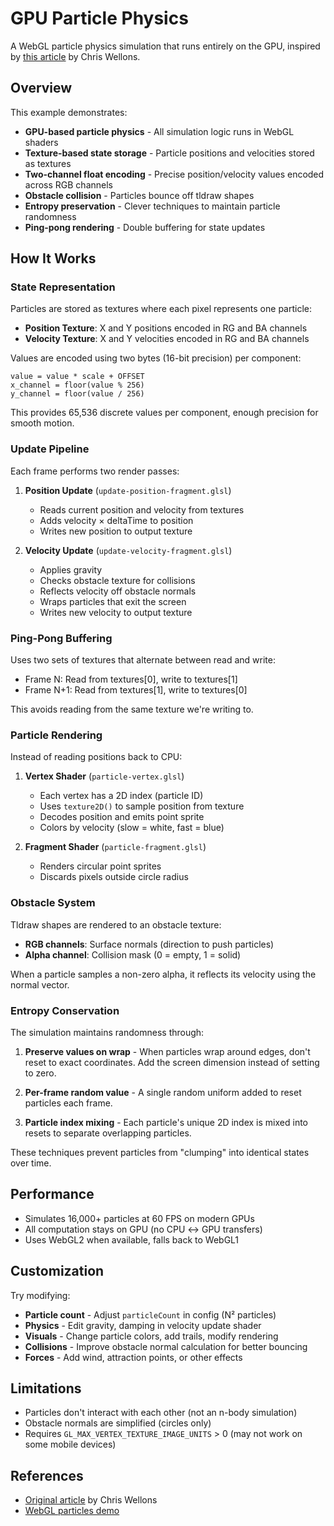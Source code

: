 # GPU Particle Physics

A WebGL particle physics simulation that runs entirely on the GPU, inspired by [this article](https://nullprogram.com/blog/2014/06/29/) by Chris Wellons.

## Overview

This example demonstrates:

- **GPU-based particle physics** - All simulation logic runs in WebGL shaders
- **Texture-based state storage** - Particle positions and velocities stored as textures
- **Two-channel float encoding** - Precise position/velocity values encoded across RGB channels
- **Obstacle collision** - Particles bounce off tldraw shapes
- **Entropy preservation** - Clever techniques to maintain particle randomness
- **Ping-pong rendering** - Double buffering for state updates

## How It Works

### State Representation

Particles are stored as textures where each pixel represents one particle:

- **Position Texture**: X and Y positions encoded in RG and BA channels
- **Velocity Texture**: X and Y velocities encoded in RG and BA channels

Values are encoded using two bytes (16-bit precision) per component:

```
value = value * scale + OFFSET
x_channel = floor(value % 256)
y_channel = floor(value / 256)
```

This provides 65,536 discrete values per component, enough precision for smooth motion.

### Update Pipeline

Each frame performs two render passes:

1. **Position Update** (`update-position-fragment.glsl`)
   - Reads current position and velocity from textures
   - Adds velocity × deltaTime to position
   - Writes new position to output texture

2. **Velocity Update** (`update-velocity-fragment.glsl`)
   - Applies gravity
   - Checks obstacle texture for collisions
   - Reflects velocity off obstacle normals
   - Wraps particles that exit the screen
   - Writes new velocity to output texture

### Ping-Pong Buffering

Uses two sets of textures that alternate between read and write:

- Frame N: Read from textures[0], write to textures[1]
- Frame N+1: Read from textures[1], write to textures[0]

This avoids reading from the same texture we're writing to.

### Particle Rendering

Instead of reading positions back to CPU:

1. **Vertex Shader** (`particle-vertex.glsl`)
   - Each vertex has a 2D index (particle ID)
   - Uses `texture2D()` to sample position from texture
   - Decodes position and emits point sprite
   - Colors by velocity (slow = white, fast = blue)

2. **Fragment Shader** (`particle-fragment.glsl`)
   - Renders circular point sprites
   - Discards pixels outside circle radius

### Obstacle System

Tldraw shapes are rendered to an obstacle texture:

- **RGB channels**: Surface normals (direction to push particles)
- **Alpha channel**: Collision mask (0 = empty, 1 = solid)

When a particle samples a non-zero alpha, it reflects its velocity using the normal vector.

### Entropy Conservation

The simulation maintains randomness through:

1. **Preserve values on wrap** - When particles wrap around edges, don't reset to exact coordinates. Add the screen dimension instead of setting to zero.

2. **Per-frame random value** - A single random uniform added to reset particles each frame.

3. **Particle index mixing** - Each particle's unique 2D index is mixed into resets to separate overlapping particles.

These techniques prevent particles from "clumping" into identical states over time.

## Performance

- Simulates 16,000+ particles at 60 FPS on modern GPUs
- All computation stays on GPU (no CPU ↔ GPU transfers)
- Uses WebGL2 when available, falls back to WebGL1

## Customization

Try modifying:

- **Particle count** - Adjust `particleCount` in config (N² particles)
- **Physics** - Edit gravity, damping in velocity update shader
- **Visuals** - Change particle colors, add trails, modify rendering
- **Collisions** - Improve obstacle normal calculation for better bouncing
- **Forces** - Add wind, attraction points, or other effects

## Limitations

- Particles don't interact with each other (not an n-body simulation)
- Obstacle normals are simplified (circles only)
- Requires `GL_MAX_VERTEX_TEXTURE_IMAGE_UNITS` > 0 (may not work on some mobile devices)

## References

- [Original article](https://nullprogram.com/blog/2014/06/29/) by Chris Wellons
- [WebGL particles demo](https://skeeto.github.io/webgl-particles/)
